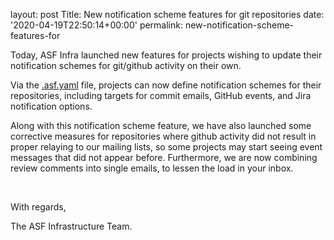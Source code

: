 
layout: post
Title: New notification scheme features for git repositories
date: '2020-04-19T22:50:14+00:00'
permalink: new-notification-scheme-features-for

<p>Today, ASF Infra launched new features for projects wishing to update their notification schemes for git/github activity on their own.</p>
<p>Via the <a href="https://infra.apache.org/asf-yaml.html" target="_blank">.asf.yaml</a> file, projects can now define notification schemes for their repositories, including targets for commit emails, GitHub events, and Jira notification options.</p>
<p>Along with this notification scheme feature, we have also launched some corrective measures for repositories where github activity did not result in proper relaying to our mailing lists, so some projects may start seeing event messages that did not appear before. Furthermore, we are now combining review comments into single emails, to lessen the load in your inbox.</p><p><br></p><p>With regards,</p><p>The ASF Infrastructure Team.<br></p>
